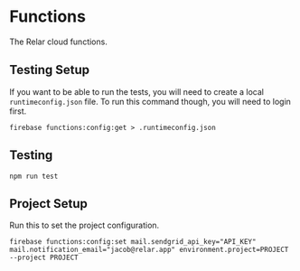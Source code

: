 # Functions

The Relar cloud functions.

## Testing Setup

If you want to be able to run the tests, you will need to create a local `runtimeconfig.json` file. To run this command though, you will need to login first.

```
firebase functions:config:get > .runtimeconfig.json
```

## Testing

```
npm run test
```

## Project Setup

Run this to set the project configuration.

```
firebase functions:config:set mail.sendgrid_api_key="API_KEY" mail.notification_email="jacob@relar.app" environment.project=PROJECT --project PROJECT
```
